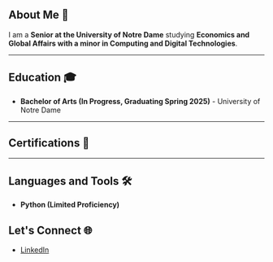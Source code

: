 
## About Me 👋
I am a **Senior at the University of Notre Dame** studying **Economics and Global Affairs with a minor in Computing and Digital Technologies**.

___
## Education 🎓
- **Bachelor of Arts (In Progress, Graduating Spring 2025)** - University of Notre Dame
___
## Certifications 📜

___
## Languages and Tools 🛠️
- **Python (Limited Proficiency)** 

## Let's Connect 🌐
- [LinkedIn](https://www.linkedin.com/in/xaviermarlowerogers/)
